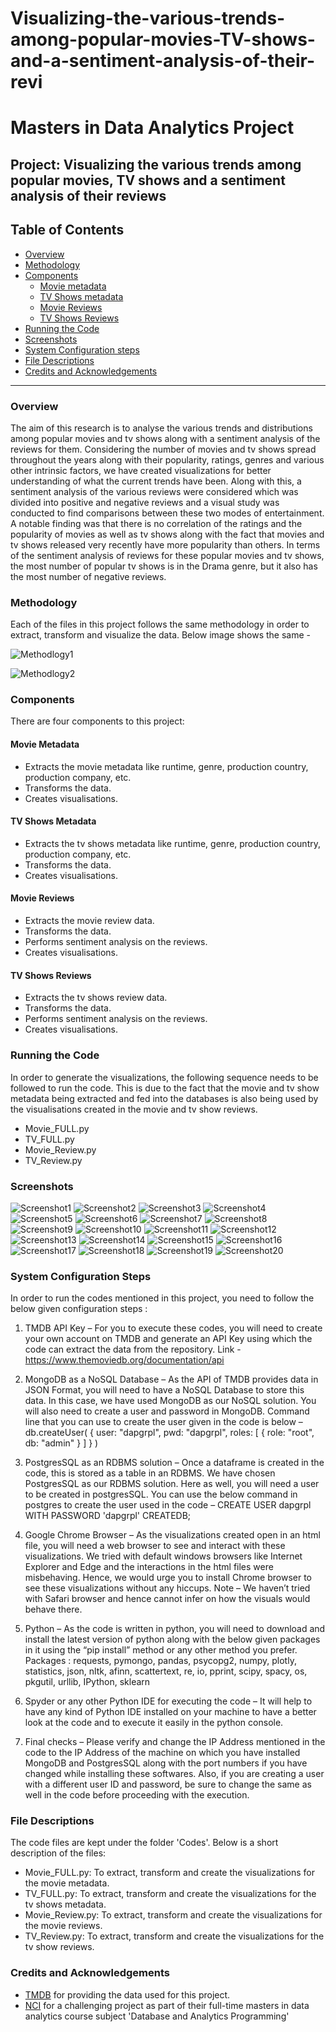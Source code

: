 # Visualizing-the-various-trends-among-popular-movies-TV-shows-and-a-sentiment-analysis-of-their-revi

# Masters in Data Analytics Project

## Project: Visualizing the various trends among popular movies, TV shows and a sentiment analysis of their reviews

## Table of Contents

- [Overview](#overview)
- [Methodology](#method)
- [Components](#components)
  - [Movie metadata](#movie_full)
  - [TV Shows metadata](#tv_full)
  - [Movie Reviews](#movie_reviews)
  - [TV Shows Reviews](#tv_reviews)
- [Running the Code](#running)
- [Screenshots](#screenshots)
- [System Configuration steps](#config)
- [File Descriptions](#files)
- [Credits and Acknowledgements](#credits)

***

<a id='overview'></a>

### Overview
The aim of this research is to analyse the various trends and distributions among popular movies and tv shows along with a sentiment analysis of the reviews for them. Considering the number of movies and tv shows spread throughout the years along with their popularity, ratings, genres and various other intrinsic factors, we have created visualizations for better understanding of what the current trends have been. Along with this, a sentiment analysis of the various reviews were considered which was divided into positive and negative reviews and a visual study was conducted to find comparisons between these two modes of entertainment. A notable finding was that there is no correlation of the ratings and the popularity of movies as well as tv shows along with the fact that movies and tv shows released very recently have more popularity than others. In terms of the sentiment analysis of reviews for these popular movies and tv shows, the most number of popular tv shows is in the Drama genre, but it also has the most number of negative reviews.

<a id='method'></a>

### Methodology

Each of the files in this project follows the same methodology in order to extract, transform and visualize the data. Below image shows the same - 

![Methodlogy1](images/postgres.png)                                   

![Methodlogy2](images/visual.png)

<a id='components'></a>

### Components
There are four components to this project:

<a id='movie_full'></a>

#### Movie Metadata
- Extracts the movie metadata like runtime, genre, production country, production company, etc.
- Transforms the data.
- Creates visualisations.

<a id='tv_full'></a>

#### TV Shows Metadata
- Extracts the tv shows metadata like runtime, genre, production country, production company, etc.
- Transforms the data.
- Creates visualisations.

<a id='movie_reviews'></a>

#### Movie Reviews
- Extracts the movie review data.
- Transforms the data.
- Performs sentiment analysis on the reviews.
- Creates visualisations.

<a id='tv_reviews'></a>

#### TV Shows Reviews
- Extracts the tv shows review data.
- Transforms the data.
- Performs sentiment analysis on the reviews.
- Creates visualisations.

<a id='running'></a>

### Running the Code

In order to generate the visualizations, the following sequence needs to be followed to run the code. This is due to the fact that the movie and tv show metadata being extracted and fed into the databases is also being used by the visualisations created in the movie and tv show reviews.

- Movie_FULL.py
- TV_FULL.py
- Movie_Review.py
- TV_Review.py

<a id='screenshots'></a>

### Screenshots

![Screenshot1](images/Trend_TV.PNG)
![Screenshot2](images/Trend_Movies.PNG)
![Screenshot3](images/Language_TV.PNG)
![Screenshot4](images/Language_Movies.PNG)
![Screenshot5](images/Popularity_Average_TV.PNG)
![Screenshot6](images/Popularity_Average_Movies.PNG)
![Screenshot7](images/Runtime_TV.PNG)
![Screenshot8](images/Runtime_Movies.PNG)
![Screenshot9](images/Genres_TV.PNG)
![Screenshot10](images/Genres_Movies.PNG)
![Screenshot11](images/GenrePopularity_TV.png)
![Screenshot12](images/GenrePopularity_MOVIE.png)
![Screenshot13](images/AuthorPopularity_TV.png)
![Screenshot14](images/AuthorPopularity_MOVIE.png)
![Screenshot15](images/AuthorReviewSentiment_TV.png)
![Screenshot16](images/AuthorReviewSentiment_MOVIE.png)
![Screenshot17](images/WordScatter_TV.png)
![Screenshot18](images/WordScatter_MOVIE.png)
![Screenshot19](images/AuthorScatter_TV.png)
![Screenshot20](images/AuthorScatter_MOVIE.png)

<a id='config'></a>

### System Configuration Steps

In order to run the codes mentioned in this project, you need to follow the below given configuration steps :

1)	TMDB API Key –
For you to execute these codes, you will need to create your own account on TMDB and generate an API Key using which the code can extract the data from the repository.
Link - https://www.themoviedb.org/documentation/api

2)	MongoDB as a NoSQL Database –
As the API of TMDB provides data in JSON Format, you will need to have a NoSQL Database to store this data. In this case, we have used MongoDB as our NoSQL solution. You will also need to create a user and password in MongoDB. Command line that you can use to create the user given in the code is below –
db.createUser( { user: "dapgrpl",
                 pwd: "dapgrpl",
                 roles: [ { role: "root", db: "admin" } ]
} )

3)	PostgresSQL as an RDBMS solution –
Once a dataframe is created in the code, this is stored as a table in an RDBMS. We have chosen PostgresSQL as our RDBMS solution. Here as well, you will need a user to be created in postgresSQL. You can use the below command in postgres to create the user used in the code –
CREATE USER dapgrpl WITH PASSWORD 'dapgrpl' CREATEDB;

4)	Google Chrome Browser –
As the visualizations created open in an html file, you will need a web browser to see and interact with these visualizations. We tried with default windows browsers like Internet Explorer and Edge and the interactions in the html files were misbehaving. Hence, we would urge you to install Chrome browser to see these visualizations without any hiccups.
Note – We haven’t tried with Safari browser and hence cannot infer on how the visuals would behave there.

5)	Python –
As the code is written in python, you will need to download and install the latest version of python along with the below given packages in it using the “pip install” method or any other method you prefer.
Packages : requests, pymongo, pandas, psycopg2, numpy, plotly, statistics, json, nltk, afinn, scattertext, re, io, pprint, scipy, spacy, os, pkgutil, urllib, IPython, sklearn


6)	Spyder or any other Python IDE for executing the code –
It will help to have any kind of Python IDE installed on your machine to have a better look at the code and to execute it easily in the python console.

7)	Final checks –
Please verify and change the IP Address mentioned in the code to the IP Address of the machine on which you have installed MongoDB and PostgresSQL along with the port numbers if you have changed while installing these softwares. Also, if you are creating a user with a different user ID and password, be sure to change the same as well in the code before proceeding with the execution.

<a id='files'></a>

### File Descriptions

The code files are kept under the folder 'Codes'. Below is a short description of the files:

- Movie_FULL.py: To extract, transform and create the visualizations for the movie metadata.
- TV_FULL.py: To extract, transform and create the visualizations for the tv shows metadata.
- Movie_Review.py: To extract, transform and create the visualizations for the movie reviews.
- TV_Review.py: To extract, transform and create the visualizations for the tv show reviews.

<a id='credits'></a>

### Credits and Acknowledgements

* [TMDB](https://www.themoviedb.org/) for providing the data used for this project.
* [NCI](https://www.ncirl.ie/) for a challenging project as part of their full-time masters in data analytics course subject 'Database and Analytics Programming'
